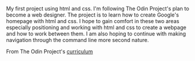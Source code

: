 My first project using html and css. I'm following The Odin Project's plan to become a web designer. The project is to learn how to create Google's homepage with html and css. I hope to gain comfort in these two areas especially positioning and working with html and css to create a webpage and how to work between them. I am also hoping to continue with making navigation through the command line more second nature.

From The Odin Project's [curriculum](http://www.theodinproject.com/courses/web-development-101/lessons/html-css)